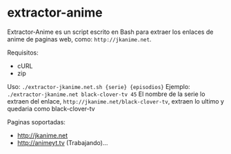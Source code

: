 # extractor-anime

Extractor-Anime es un script escrito en Bash para extraer los enlaces de anime de paginas web, como: `http://jkanime.net`.

Requisitos:
* cURL
* zip

Uso: `./extractor-jkanime.net.sh {serie} {episodios}`
Ejemplo: `./extractor-jkanime.net black-clover-tv 45`
El nombre de la serie lo extraen del enlace, `http://jkanime.net/black-clover-tv`, extraen lo ultimo y quedaria como black-clover-tv

Paginas soportadas:
* http://jkanime.net
* http://animeyt.tv (Trabajando)...
